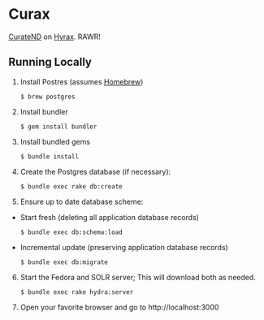 # Curax

[CurateND](https://curate.nd.edu) on [Hyrax](http://github.com/samvera/hyrax/). RAWR!

## Running Locally

1. Install Postres (assumes [Homebrew](https://brew.sh/))

    ```console
    $ brew postgres
    ```

2. Install bundler

    ```console
    $ gem install bundler
    ```

3. Install bundled gems

    ```console
    $ bundle install
    ```

4. Create the Postgres database (if necessary):

    ```console
    $ bundle exec rake db:create
    ```

5. Ensure up to date database scheme:

  - Start fresh (deleting all application database records)

    ```console
    $ bundle exec db:schema:load
    ```

  - Incremental update (preserving application database records)

    ```console
    $ bundle exec db:migrate
    ```

6. Start the Fedora and SOLR server; This will download both as needed.

    ```console
    $ bundle exec rake hydra:server
    ```

7. Open your favorite browser and go to http://localhost:3000

